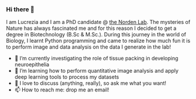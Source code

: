 ### Hi there 👋



I am Lucrezia and I am a PhD candidate @ [the Norden Lab][websitelab]. The mysteries of Nature has always fascinated me and for this reason I decided to get a degree in Biotechnology (B.Sc & M.Sc.). During this journey in the world of Biology, I learnt Python programming and came to realize how much fun it is to perform image and data analysis on the data I generate in the lab! 

- 🔭  I’m currently investigating the role of tissue packing in developing neuroepithelia 
- 🌱  I’m learning how to perform quantitative image analysis and apply deep learning tools to process my datasets
- 💬  I love to discuss (anything, really), so ask me what you want! 
- 📫  How to reach me: drop me an email!

[websitelab]: https://gulbenkian.pt/ciencia/research-groups/cnorden/
